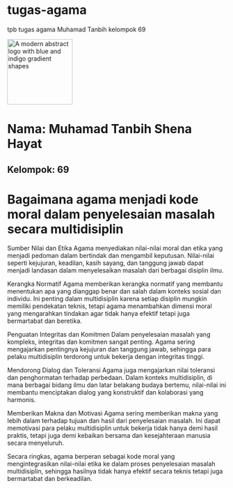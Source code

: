 # tugas-agama
tpb tugas agama Muhamad Tanbih kelompok 69
<html lang="en">
 <head>
  <meta charset="utf-8"/>
  <meta content="width=device-width, initial-scale=1" name="viewport"/>
  
  <link href="https://cdnjs.cloudflare.com/ajax/libs/font-awesome/5.15.3/css/all.min.css" rel="stylesheet"/>
  <link href="https://fonts.googleapis.com/css2?family=Poppins:wght@600&amp;display=swap" rel="stylesheet"/>

 </head>
 <body class="bg-gradient-to-br from-blue-600 to-indigo-700 min-h-screen flex items-center justify-center px-6">
  <div class="bg-white bg-opacity-20 backdrop-blur-md rounded-xl shadow-lg max-w-md w-full p-10 text-center">
   <img alt="A modern abstract logo with blue and indigo gradient shapes" class="mx-auto mb-8 rounded-full shadow-lg" height="150" src="https://storage.googleapis.com/a1aa/image/e58056fa-9cd7-4cf9-9331-2731f4a5316f.jpg" width="150"/>
   <h1 class="text-white text-4xl font-extrabold mb-4">
    Nama: Muhamad Tanbih Shena Hayat
   </h1>
   <h2 class="text-white text-2xl font-semibold">
    Kelompok: 69
   </h2>
  </div>
 </body>
</html>
<html lang="en">
<head>
    <meta charset="UTF-8">
    <meta name="viewport" content="width=device-width, initial-scale=1.0">
  
</head>
<body>
    <h1>Bagaimana agama menjadi kode moral dalam penyelesaian masalah secara multidisiplin</h1>

</body>
    <p>Sumber Nilai dan Etika
Agama menyediakan nilai-nilai moral dan etika yang menjadi pedoman dalam bertindak dan mengambil keputusan. Nilai-nilai seperti kejujuran, keadilan, kasih sayang, dan tanggung jawab dapat menjadi landasan dalam menyelesaikan masalah dari berbagai disiplin ilmu.

Kerangka Normatif
Agama memberikan kerangka normatif yang membantu menentukan apa yang dianggap benar dan salah dalam konteks sosial dan individu. Ini penting dalam multidisiplin karena setiap disiplin mungkin memiliki pendekatan teknis, tetapi agama menambahkan dimensi moral yang mengarahkan tindakan agar tidak hanya efektif tetapi juga bermartabat dan beretika.

Penguatan Integritas dan Komitmen
Dalam penyelesaian masalah yang kompleks, integritas dan komitmen sangat penting. Agama sering mengajarkan pentingnya kejujuran dan tanggung jawab, sehingga para pelaku multidisiplin terdorong untuk bekerja dengan integritas tinggi.

Mendorong Dialog dan Toleransi
Agama juga mengajarkan nilai toleransi dan penghormatan terhadap perbedaan. Dalam konteks multidisiplin, di mana berbagai bidang ilmu dan latar belakang budaya bertemu, nilai-nilai ini membantu menciptakan dialog yang konstruktif dan kolaborasi yang harmonis.

Memberikan Makna dan Motivasi
Agama sering memberikan makna yang lebih dalam terhadap tujuan dan hasil dari penyelesaian masalah. Ini dapat memotivasi para pelaku multidisiplin untuk bekerja tidak hanya demi hasil praktis, tetapi juga demi kebaikan bersama dan kesejahteraan manusia secara menyeluruh.

Secara ringkas, agama berperan sebagai kode moral yang mengintegrasikan nilai-nilai etika ke dalam proses penyelesaian masalah multidisiplin, sehingga hasilnya tidak hanya efektif secara teknis tetapi juga bermartabat dan berkeadilan.</p>
</html>
